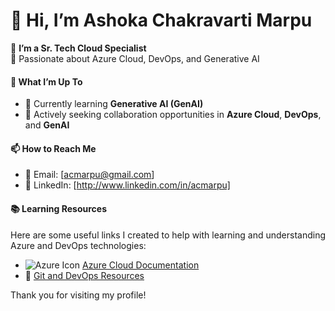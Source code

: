# 👋 Hi, I’m Ashoka Chakravarti Marpu

🌟 **I’m a Sr. Tech Cloud Specialist**  
🚀 Passionate about Azure Cloud, DevOps, and Generative AI  

#### 👀 What I’m Up To
- 🧠 Currently learning **Generative AI (GenAI)**
- 💼 Actively seeking collaboration opportunities in **Azure Cloud**, **DevOps**, and **GenAI**

#### 📫 How to Reach Me
- 📧 Email: [acmarpu@gmail.com]
- 💼 LinkedIn: [http://www.linkedin.com/in/acmarpu]

#### 📚 Learning Resources

Here are some useful links I created to help with learning and understanding Azure and DevOps technologies:

- <img src="https://img.icons8.com/color/20/000000/azure-1.png" alt="Azure Icon" /> [Azure Cloud Documentation](https://github.com/acmarpu/01-Azure-Document)  
- 🧰 [Git and DevOps Resources](https://github.com/acmarpu/02-Git)

Thank you for visiting my profile!
